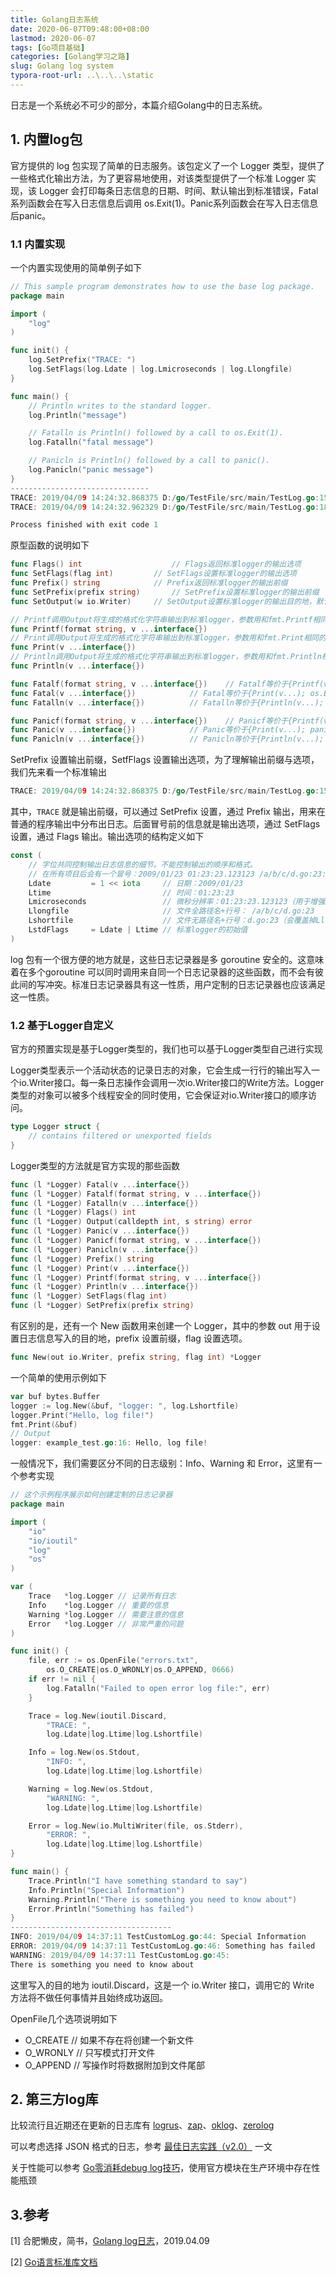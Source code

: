 ```yaml
---
title: Golang日志系统
date: 2020-06-07T09:48:00+08:00
lastmod: 2020-06-07
tags: [Go项目基础]
categories: [Golang学习之路]
slug: Golang log system
typora-root-url: ..\..\..\static
---
```


日志是一个系统必不可少的部分，本篇介绍Golang中的日志系统。

<!--more-->

## 1. 内置log包

官方提供的 log 包实现了简单的日志服务。该包定义了一个 Logger 类型，提供了一些格式化输出方法，为了更容易地使用，对该类型提供了一个标准 Logger 实现，该 Logger 会打印每条日志信息的日期、时间、默认输出到标准错误，Fatal系列函数会在写入日志信息后调用 os.Exit(1)。Panic系列函数会在写入日志信息后panic。

### 1.1 内置实现

一个内置实现使用的简单例子如下

```go
// This sample program demonstrates how to use the base log package.
package main

import (
    "log"
)

func init() {
    log.SetPrefix("TRACE: ")
    log.SetFlags(log.Ldate | log.Lmicroseconds | log.Llongfile)
}

func main() {
    // Println writes to the standard logger.
    log.Println("message")

    // Fatalln is Println() followed by a call to os.Exit(1).
    log.Fatalln("fatal message")

    // Panicln is Println() followed by a call to panic().
    log.Panicln("panic message")
}
-------------------------------
TRACE: 2019/04/09 14:24:32.868375 D:/go/TestFile/src/main/TestLog.go:15: message
TRACE: 2019/04/09 14:24:32.962329 D:/go/TestFile/src/main/TestLog.go:18: fatal message

Process finished with exit code 1
```

原型函数的说明如下

```go
func Flags() int            		// Flags返回标准logger的输出选项
func SetFlags(flag int)   		// SetFlags设置标准logger的输出选项
func Prefix() string      		// Prefix返回标准logger的输出前缀
func SetPrefix(prefix string) 		// SetPrefix设置标准logger的输出前缀
func SetOutput(w io.Writer)		// SetOutput设置标准logger的输出目的地，默认是标准错误输出

// Printf调用Output将生成的格式化字符串输出到标准logger，参数用和fmt.Printf相同的方法处理。
func Printf(format string, v ...interface{})
// Print调用Output将生成的格式化字符串输出到标准logger，参数用和fmt.Print相同的方法处理。
func Print(v ...interface{})
// Println调用Output将生成的格式化字符串输出到标准logger，参数用和fmt.Println相同的方法处理。
func Println(v ...interface{})

func Fatalf(format string, v ...interface{})	// Fatalf等价于{Printf(v...); os.Exit(1)}
func Fatal(v ...interface{})			// Fatal等价于{Print(v...); os.Exit(1)}
func Fatalln(v ...interface{})			// Fatalln等价于{Println(v...); os.Exit(1)}

func Panicf(format string, v ...interface{})	// Panicf等价于{Printf(v...); panic(...)}
func Panic(v ...interface{})			// Panic等价于{Print(v...); panic(...)}
func Panicln(v ...interface{})			// Panicln等价于{Println(v...); panic(...)}
```

SetPrefix 设置输出前缀，SetfFlags 设置输出选项，为了理解输出前缀与选项，我们先来看一个标准输出

```go
TRACE: 2019/04/09 14:24:32.868375 D:/go/TestFile/src/main/TestLog.go:15: message
```

其中，`TRACE` 就是输出前缀，可以通过 SetPrefix 设置，通过 Prefix 输出，用来在普通的程序输出中分布出日志。后面冒号前的信息就是输出选项，通过 SetFlags 设置，通过 Flags 输出。输出选项的结构定义如下

```go
const (
    // 字位共同控制输出日志信息的细节。不能控制输出的顺序和格式。
    // 在所有项目后会有一个冒号：2009/01/23 01:23:23.123123 /a/b/c/d.go:23: message
    Ldate         = 1 << iota     // 日期：2009/01/23
    Ltime                         // 时间：01:23:23
    Lmicroseconds                 // 微秒分辨率：01:23:23.123123（用于增强Ltime位）
    Llongfile                     // 文件全路径名+行号： /a/b/c/d.go:23
    Lshortfile                    // 文件无路径名+行号：d.go:23（会覆盖掉Llongfile）
    LstdFlags     = Ldate | Ltime // 标准logger的初始值
)
```

log 包有一个很方便的地方就是，这些日志记录器是多 goroutine 安全的。这意味着在多个goroutine 可以同时调用来自同一个日志记录器的这些函数，而不会有彼此间的写冲突。标准日志记录器具有这一性质，用户定制的日志记录器也应该满足这一性质。

### 1.2 基于Logger自定义

官方的预置实现是基于Logger类型的，我们也可以基于Logger类型自己进行实现

Logger类型表示一个活动状态的记录日志的对象，它会生成一行行的输出写入一个io.Writer接口。每一条日志操作会调用一次io.Writer接口的Write方法。Logger类型的对象可以被多个线程安全的同时使用，它会保证对io.Writer接口的顺序访问。

```go
type Logger struct {
    // contains filtered or unexported fields
}
```

Logger类型的方法就是官方实现的那些函数

```go
func (l *Logger) Fatal(v ...interface{})
func (l *Logger) Fatalf(format string, v ...interface{})
func (l *Logger) Fatalln(v ...interface{})
func (l *Logger) Flags() int
func (l *Logger) Output(calldepth int, s string) error
func (l *Logger) Panic(v ...interface{})
func (l *Logger) Panicf(format string, v ...interface{})
func (l *Logger) Panicln(v ...interface{})
func (l *Logger) Prefix() string
func (l *Logger) Print(v ...interface{})
func (l *Logger) Printf(format string, v ...interface{})
func (l *Logger) Println(v ...interface{})
func (l *Logger) SetFlags(flag int)
func (l *Logger) SetPrefix(prefix string)
```

有区别的是，还有一个 New 函数用来创建一个 Logger，其中的参数 out 用于设置日志信息写入的目的地，prefix 设置前缀，flag 设置选项。

```go
func New(out io.Writer, prefix string, flag int) *Logger
```

一个简单的使用示例如下

```go
var buf bytes.Buffer
logger := log.New(&buf, "logger: ", log.Lshortfile)
logger.Print("Hello, log file!")
fmt.Print(&buf)
// Output
logger: example_test.go:16: Hello, log file!
```

一般情况下，我们需要区分不同的日志级别：Info、Warning 和 Error，这里有一个参考实现

```go
// 这个示例程序展示如何创建定制的日志记录器
package main

import (
    "io"
    "io/ioutil"
    "log"
    "os"
)

var (
    Trace   *log.Logger // 记录所有日志
    Info    *log.Logger // 重要的信息
    Warning *log.Logger // 需要注意的信息
    Error   *log.Logger // 非常严重的问题
)

func init() {
    file, err := os.OpenFile("errors.txt",
        os.O_CREATE|os.O_WRONLY|os.O_APPEND, 0666)
    if err != nil {
        log.Fatalln("Failed to open error log file:", err)
    }

    Trace = log.New(ioutil.Discard,
        "TRACE: ",
        log.Ldate|log.Ltime|log.Lshortfile)

    Info = log.New(os.Stdout,
        "INFO: ",
        log.Ldate|log.Ltime|log.Lshortfile)

    Warning = log.New(os.Stdout,
        "WARNING: ",
        log.Ldate|log.Ltime|log.Lshortfile)

    Error = log.New(io.MultiWriter(file, os.Stderr),
        "ERROR: ",
        log.Ldate|log.Ltime|log.Lshortfile)
}

func main() {
    Trace.Println("I have something standard to say")
    Info.Println("Special Information")
    Warning.Println("There is something you need to know about")
    Error.Println("Something has failed")
}
------------------------------------
INFO: 2019/04/09 14:37:11 TestCustomLog.go:44: Special Information
ERROR: 2019/04/09 14:37:11 TestCustomLog.go:46: Something has failed
WARNING: 2019/04/09 14:37:11 TestCustomLog.go:45: 
There is something you need to know about
```

这里写入的目的地为 ioutil.Discard，这是一个 io.Writer 接口，调用它的 Write 方法将不做任何事情并且始终成功返回。

OpenFile几个选项说明如下

- O_CREATE   // 如果不存在将创建一个新文件
- O_WRONLY  // 只写模式打开文件
- O_APPEND  // 写操作时将数据附加到文件尾部

## 2. 第三方log库

比较流行且近期还在更新的日志库有 [logrus](https://links.jianshu.com/go?to=https%3A%2F%2Fgithub.com%2Fsirupsen%2Flogrus)、[zap](https://links.jianshu.com/go?to=https%3A%2F%2Fgithub.com%2Fuber-go%2Fzap)、[oklog](https://links.jianshu.com/go?to=https%3A%2F%2Fgithub.com%2Foklog%2Foklog)、[zerolog](https://links.jianshu.com/go?to=https%3A%2F%2Fgithub.com%2Frs%2Fzerolog)

可以考虑选择 JSON 格式的日志，参考 [最佳日志实践（v2.0）](https://links.jianshu.com/go?to=https%3A%2F%2Fzhuanlan.zhihu.com%2Fp%2F27363484) 一文

关于性能可以参考 [Go零消耗debug log技巧](https://links.jianshu.com/go?to=https%3A%2F%2Fmzh.io%2Fgolang-build-tags-for-debug)，使用官方模块在生产环境中存在性能瓶颈

## 3.参考

[1] 合肥懒皮，简书，[Golang log日志](https://www.jianshu.com/p/73ae6dc4d16a)，2019.04.09

[2] [Go语言标准库文档](https://studygolang.com/pkgdoc)



